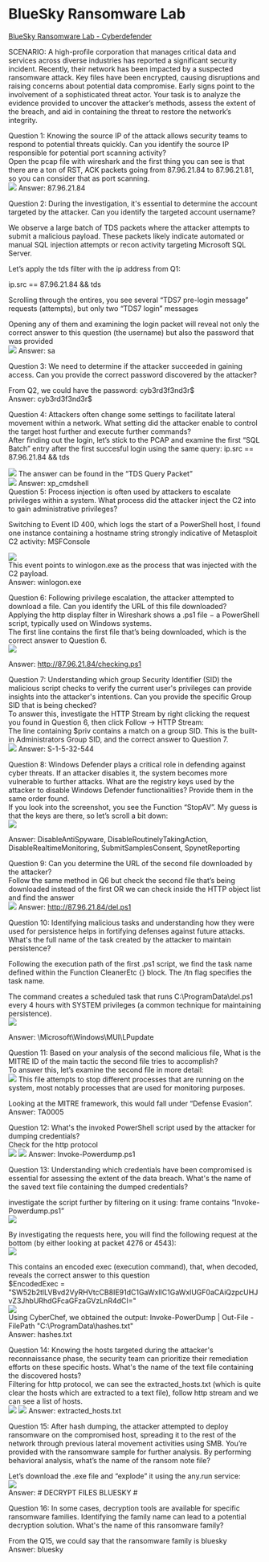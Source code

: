 # BlueSky Ransomware Lab 
[BlueSky Ransomware Lab - Cyberdefender](https://cyberdefenders.org/blueteam-ctf-challenges/bluesky-ransomware/)

SCENARIO: A high-profile corporation that manages critical data and services across diverse industries has reported a significant security incident. Recently, their network has been impacted by a suspected ransomware attack. Key files have been encrypted, causing disruptions and raising concerns about potential data compromise. Early signs point to the involvement of a sophisticated threat actor. Your task is to analyze the evidence provided to uncover the attacker’s methods, assess the extent of the breach, and aid in containing the threat to restore the network’s integrity.

Question 1: Knowing the source IP of the attack allows security teams to respond to potential threats quickly. Can you identify the source IP responsible for potential port scanning activity?  
Open the pcap file with wireshark and the first thing you can see is that there are a ton of RST, ACK packets going from 87.96.21.84 to 87.96.21.81, so you can consider that as port scanning.  
![](images/1.png)
Answer: 87.96.21.84

Question 2: During the investigation, it's essential to determine the account targeted by the attacker. Can you identify the targeted account username?

We observe a large batch of TDS packets where the attacker attempts to submit a malicious payload. These packets likely indicate automated or manual SQL injection attempts or recon activity targeting Microsoft SQL Server.

Let’s apply the tds filter with the ip address from Q1:

ip.src \== 87.96.21.84 && tds

Scrolling through the entires, you see several “TDS7 pre-login message” requests (attempts), but only two “TDS7 login” messages

Opening any of them and examining the login packet will reveal not only the correct answer to this question (the username) but also the password that was provided   
![](images/2.png) 
Answer: sa

Question 3: We need to determine if the attacker succeeded in gaining access. Can you provide the correct password discovered by the attacker?

From Q2, we could have the password: cyb3rd3f3nd3r$  
Answer: cyb3rd3f3nd3r$

Question 4: Attackers often change some settings to facilitate lateral movement within a network. What setting did the attacker enable to control the target host further and execute further commands?  
After finding out the login, let’s stick to the PCAP and examine the first “SQL Batch” entry after the first succesful login using the same query: ip.src \== 87.96.21.84 && tds

![](images/3.png) 
The answer can be found in the “TDS Query Packet”   
![](images/4.png) 
Answer: xp\_cmdshell  
Question 5: Process injection is often used by attackers to escalate privileges within a system. What process did the attacker inject the C2 into to gain administrative privileges?

Switching to Event ID 400, which logs the start of a PowerShell host, I found one instance containing a hostname string strongly indicative of Metasploit C2 activity: MSFConsole

![](images/5.png)  
This event points to winlogon.exe as the process that was injected with the C2 payload.  
Answer:  winlogon.exe

Question 6: Following privilege escalation, the attacker attempted to download a file. Can you identify the URL of this file downloaded?  
Applying the http display filter in Wireshark shows a .ps1 file − a PowerShell script, typically used on Windows systems.  
The first line contains the first file that’s being downloaded, which is the correct answer to Question 6\.  
![](images/6.png)

Answer: http://87.96.21.84/checking.ps1

Question 7: Understanding which group Security Identifier (SID) the malicious script checks to verify the current user's privileges can provide insights into the attacker's intentions. Can you provide the specific Group SID that is being checked?  
To answer this, investigate the HTTP Stream by right clicking the request you found in Question 6, then click Follow \-\> HTTP Stream:  
The line containing $priv contains a match on a group SID. This is the built-in Administrators Group SID, and the correct answer to Question 7\.   
![](images/7.png)
Answer: S-1-5-32-544

Question 8: Windows Defender plays a critical role in defending against cyber threats. If an attacker disables it, the system becomes more vulnerable to further attacks. What are the registry keys used by the attacker to disable Windows Defender functionalities? Provide them in the same order found.  
If you look into the screenshot, you see the Function “StopAV”. My guess is that the keys are there, so let’s scroll a bit down:  
![](images/8.png)

Answer: DisableAntiSpyware, DisableRoutinelyTakingAction, DisableRealtimeMonitoring, SubmitSamplesConsent, SpynetReporting

Question 9: Can you determine the URL of the second file downloaded by the attacker?  
Follow the same method in Q6 but check the second file that’s being downloaded instead of the first OR we can check inside the HTTP object list and find the answer  
![](images/9.png) 
Answer: http://87.96.21.84/del.ps1

Question 10: Identifying malicious tasks and understanding how they were used for persistence helps in fortifying defenses against future attacks. What's the full name of the task created by the attacker to maintain persistence?

Following the execution path of the first .ps1 script, we find the task name defined within the Function CleanerEtc {} block. The /tn flag specifies the task name.

The command creates a scheduled task that runs C:\\ProgramData\\del.ps1 every 4 hours with SYSTEM privileges (a common technique for maintaining persistence).  
![](images/10.png)

Answer: \\Microsoft\\Windows\\MUI\\LPupdate

Question 11: Based on your analysis of the second malicious file, What is the MITRE ID of the main tactic the second file tries to accomplish?  
To answer this, let’s examine the second file in more detail:  
![](images/11.png)
This file attempts to stop different processes that are running on the system, most notably processes that are used for monitoring purposes.

Looking at the MITRE framework, this would fall under “Defense Evasion”.   
Answer: TA0005

Question 12: What's the invoked PowerShell script used by the attacker for dumping credentials?  
Check for the http protocol   
![](images/12.png) 
![](images/13.png)
Answer: Invoke-Powerdump.ps1

Question 13: Understanding which credentials have been compromised is essential for assessing the extent of the data breach. What's the name of the saved text file containing the dumped credentials?

investigate the script further by filtering on it using: frame contains “Invoke-Powerdump.ps1”  
![](images/14.png)

By investigating the requests here, you will find the following request at the bottom (by either looking at packet 4276 or 4543):  
![](images/15.png)

This contains an encoded exec (execution command), that, when decoded, reveals the correct answer to this question  
$EncodedExec \= "SW52b2tlLVBvd2VyRHVtcCB8IE91dC1GaWxlIC1GaWxlUGF0aCAiQzpcUHJvZ3JhbURhdGFcaGFzaGVzLnR4dCI="  
![](images/11.png)  
Using CyberChef, we obtained the output: Invoke-PowerDump | Out-File \-FilePath "C:\\ProgramData\\hashes.txt"   
Answer: hashes.txt

Question 14: Knowing the hosts targeted during the attacker's reconnaissance phase, the security team can prioritize their remediation efforts on these specific hosts. What's the name of the text file containing the discovered hosts?  
Filtering for http protocol, we can see the extracted\_hosts.txt (which is quite clear the hosts which are extracted to a text file), follow http stream and we can see a list of hosts.   
![](images/16.png) 
![](images/17.png) 
Answer: extracted\_hosts.txt

Question 15: After hash dumping, the attacker attempted to deploy ransomware on the compromised host, spreading it to the rest of the network through previous lateral movement activities using SMB. You’re provided with the ransomware sample for further analysis. By performing behavioral analysis, what’s the name of the ransom note file?

Let’s download the .exe file and “explode” it using the any.run service:  
![](images/18.png)  
Answer: \# DECRYPT FILES BLUESKY \# 

Question 16: In some cases, decryption tools are available for specific ransomware families. Identifying the family name can lead to a potential decryption solution. What's the name of this ransomware family?

From the Q15, we could say that the ransomware family is bluesky  
Answer: bluesky
